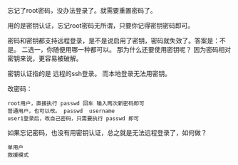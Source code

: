 
忘记了root密码，没办法登录了。就需要重置密码了。 

用的是密钥认证，忘记root密码无所谓，只要你记得密钥密码即可。

密码和密钥都支持远程登录，是不是说启用了密钥，密码就失效了。答案是：不是。 二选一，你随便用哪一种都可以。 那为什么还要使用密钥呢？ 因为密码相对密钥来说，更容易被破解。

密钥认证指的是 远程的ssh登录。 而本地登录无法用密钥。

改密码：

	root用户，直接执行 passwd 回车 输入两次新密码即可
	普通用户，也可以改。 passwd  username 
	user1登录后，改自己密码，只需要执行 passwd 即可

如果忘记密码，也没有用密钥认证，总之就是无法远程登录了，如何做？

	单用户
	救援模式
